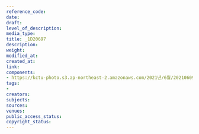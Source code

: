 ```yaml
---
reference_code: 
date: 
draft: 
level_of_description: 
media_type: 
title: _1D20697
description: 
weight: 
modified_at: 
created_at: 
link: 
components:
- https://kctu-photo.s3.ap-northeast-2.amazonaws.com/2021년/6월/20210609_산재사망+노동자+추모분향소+및+농성장+설치/_1D20697.jpg
tags:
- 
creators: 
subjects: 
sources: 
venues: 
public_access_status: 
copyright_status: 
---
```

